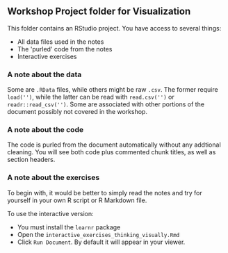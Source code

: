 ## Workshop Project folder for Visualization

This folder contains an RStudio project. You have access to several things:

- All data files used in the notes
- The 'purled' code from the notes
- Interactive exercises


### A note about the data

Some are `.RData` files, while others might be raw `.csv`.  The former require `load('')`, while the latter can be read with `read.csv('')` or `readr::read_csv('')`.  Some are associated with other portions of the document possibly not covered in the workshop.

### A note about the code

The code is purled from the document automatically without any addtional cleaning.  You will see both code plus commented chunk titles, as well as section headers.


### A note about the exercises

To begin with, it would be better to simply read the notes and try for yourself in your own R script or R Markdown file.


To use the interactive version:

  - You must install the `learnr` package
  - Open the `interactive_exercises_thinking_visually.Rmd`
  - Click `Run Document`. By default it will appear in your viewer.
  
  